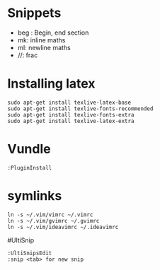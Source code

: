 # Snippets
- beg : Begin, end section
- mk: inline maths
- ml: newline maths
- //: frac
# Installing latex

```
sudo apt-get install texlive-latex-base
sudo apt-get install texlive-fonts-recommended
sudo apt-get install texlive-fonts-extra
sudo apt-get install texlive-latex-extra
```

# Vundle
```
:PluginInstall
```

# symlinks

```
ln -s ~/.vim/vimrc ~/.vimrc
ln -s ~/.vim/gvimrc ~/.gvimrc
ln -s ~/.vim/ideavimrc ~/.ideavimrc
```

#UltiSnip 
```
:UltiSnipsEdit
:snip <tab> for new snip
```

